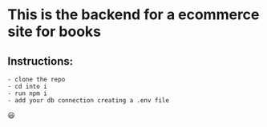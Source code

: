 # This is the backend for a ecommerce site for books

## Instructions:

```
- clone the repo
- cd into i
- run npm i
- add your db connection creating a .env file
```

:smiley:
